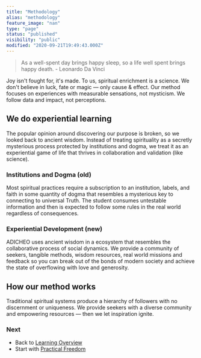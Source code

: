 ```yaml
---
title: "Methodology"
alias: "methodology"
feature_image: "nan"
type: "page"
status: "published"
visibility: "public"
modified: "2020-09-21T19:49:43.000Z"
---
```


<blockquote>As a well-spent day brings happy sleep, so a life well spent brings happy death. - Leonardo Da Vinci</blockquote><p>Joy isn't fought for, it's made. To us, spiritual enrichment is a science. We don't believe in luck, fate or magic — only cause &amp; effect. Our method focuses on experiences with measurable sensations, not mysticism. We follow data and impact, not perceptions.</p><h2 id="we-do-experiential-learning">We do experiential learning</h2><p>The popular opinion around discovering our purpose is broken, so we looked back to ancient wisdom. Instead of treating spirituality as a secretly mysterious process protected by institutions and dogma, we treat it as an experiential game of life that thrives in collaboration and validation (like science).</p><h3 id="institutions-and-dogma-old-"><strong>Institutions and Dogma (old)</strong></h3><p>Most spiritual practices require a subscription to an institution, labels, and faith in some quantity of dogma that resembles a mysterious key to connecting to universal Truth. The student consumes untestable information and then is expected to follow some rules in the real world regardless of consequences.</p><h3 id="experiential-development-new-"><strong>Experiential Development (new)</strong></h3><p>ADICHEO uses ancient wisdom in a ecosystem that resembles the collaborative process of social dynamics. We provide a community of seekers, tangible methods, wisdom resources, real world missions and feedback so you can break out of the bonds of modern society and achieve the state of overflowing with love and generosity.</p><h2 id="how-our-method-works"><strong>How our method works</strong></h2><p>Traditional spiritual systems produce a hierarchy of followers with no discernment or uniqueness. We provide seekers with a diverse community and empowering resources — then we let inspiration ignite.</p><h3 id="next">Next</h3><ul><li>Back to <a href="courses">Learning Overview</a></li><li>Start with <a href="practical-freedom">Practical Freedom</a></li></ul>
